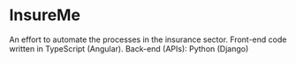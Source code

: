 # InsureMe

An effort to automate the processes in the insurance sector.
Front-end code written in TypeScript (Angular).
Back-end (APIs): Python (Django)
